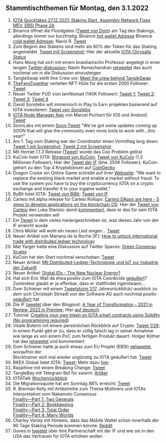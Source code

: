 ## Stammtischthemen für Montag, den 3.1.2022

1. [IOTA Quicktakes 27.12.2021: Staking Start, Assembly Network Fixes MEV, EBSI Phase 2A](https://www.youtube.com/watch?v=nmGmi9TXH7o)
2. Binance öffnet die Floodgates ([Tweet von Dom](https://twitter.com/DomSchiener/status/1475744400085065728?s=20)) am Tag des Stakings, allerdings immer nur kurzfristig; Binance [hot wallet Adresse](https://explorer.iota.org/mainnet/addr/iota1qrp7wn7ag964yh7r6csphg8l47q9ehlpxz8tukhad09x7avjj09s5qunq87)
Binance [cold wallet Adresse](https://explorer.iota.org/mainnet/addr/iota1qrw93e6mpj8s4uxg5rxecs44uw07rc2r0awegvc9k9zdxk38rx9vs7wu9r9); Navin R. [Tweet](https://twitter.com/navinram999/status/1475820411401158660?s=20)
3. Zum Beginn des Stakens sind mehr als 60% der Token für das Staking angemeldet. [Tweet mit Screenshot](https://twitter.com/Vrom14286662/status/1475801963539226626?s=20); Hier der aktuelle [IOTA Chrysalis Status](https://chrysalis.iota.org/status)
4. Hans Moog hat sich mit einem brasilianischn Professor angelegt in einer langen [Twitter-diskussion](https://twitter.com/hus_qy/status/1383766171736961033?s=20); Navin Ramachandran [retweetet](https://twitter.com/navinram999/status/1476301207035596800?s=20) das auch nochmal um in die Diskussion einzusteigen
5. TangleSwap stellt ihre Crew vor: [Meet the crew behind TangleSwap](https://tangleswap.medium.com/meet-the-crew-behind-tangleswap-1d85c21af876)
6. [TheFansTogether](https://twitter.com/TheFansTogether) verteilen NFT-Hüte für die ersten 2000 Follower: [Tweet](https://twitter.com/TheFansTogether/status/1475890927478706177?s=20)
7. Neuer Twitter FUD vion IamNomad (140K Follower): [Tweet 1](https://twitter.com/IamNomad/status/1475900242474283009?s=20); [Tweet 2](https://twitter.com/IamNomad/status/1475900443247185930?s=20); [Tweet 3](https://twitter.com/IamNomad/status/1475927519585050636?s=20); [Tweet 4](https://twitter.com/IamNomad/status/1475932866743881728?s=20)
8. David Sonstebo will immernoch in Play to Earn projekten basierend auf IOTA investieren: [Tweet von Sonstebo](https://twitter.com/DavidSonstebo/status/1475915881054154755?s=20)
9. [IOTA Node Manager App](https://iota-node-manager.devster-hh.de/) von Marcel Pochert für IOS und Android: [Tweet](https://twitter.com/marcel_pochert/status/1475850233607299083?s=20)
10. SoonLabs mit einem [Soon-Tweet](https://twitter.com/soon_labs/status/1474329662352359426?s=20) "We've got some updates coming up SOON that will give the community even more tools to work with...this year!"
11. Am 1. Tag vom Staking war der Coordinator einen Vormittag lang down: [Tweet 1 mit Screenshot](https://twitter.com/Vrom14286662/status/1476091583409885187?s=20); [Tweet 2 mit Screenshot](https://twitter.com/IOTA_crypto/status/1476101564230209543?s=20)
12. Mit Hornet 1.1.3 Release ([Tweet](https://twitter.com/GoHornet/status/1476148078411272192?s=20)) wurde das Coo Problem gelöst
13. KuCoin listet IOTA: [Blogpost von KuCoin](https://www.kucoin.com/news/en-iota-iota-gets-listed-on-kucoin); [Tweet von KuCoin](https://twitter.com/kucoincom/status/1476128357565837315?s=20) (1,3 Millionen Follower); Hier der [Tweet der IF](https://twitter.com/iota/status/1476171394656444419?s=20) (btw. 250K Follower); KuCoin gehört zu den Top 4 Kryptobörsen auf [CoinGecko](https://www.coingecko.com/en/exchanges)
14. Dragon Cruise ein Online Game schreibt auf ihrer [Webseite](https://dragon-crusade.one/): "We want to replace the existing black market and enable a market without fraud. To use the system you have to buy the cryptocurrency IOTA on a crypto exchange and transfer it to your ingame wallet."
15. ByBit listet IOTA: [Tweet von BiBit](https://twitter.com/Bybit_Official/status/1476180714332827652?s=20); [Tweet von IF](https://twitter.com/iota/status/1476235719316320256?s=20)
16. Cartesi mit alpha release für Cartesi Rollups: [Cartesi DApps are here - 5 steps to develop applications on the blockchain OS](https://medium.com/cartesi/cartesi-dapps-are-here-e07f358207d6): Hier der [Tweet von Cartesi](https://twitter.com/cartesiproject/status/1476342010734911491?s=20) den Luka Stanisic damit [kommentiert](https://twitter.com/lukastanisic99/status/1476456805622501376?s=20), dass er das für sein IOTA Projekt verwenden will
17. Ein [Tweet](https://twitter.com/Deep_Sea_Iotan/status/1476311903580213249?s=20) in dem vieles niedergeschrieben ist, was dieses Jahr von der IF erreicht wurde
18. Chris Müller will wohl ein neues Lied singen... [Tweet](https://twitter.com/ChrisMuellerHI/status/1476448799212060672?s=20)
19. Neuer Artikel von Mariana de la Roche [IF]: [How to unlock international trade with distributed ledger technology](https://apolitical.co/solution-articles/en/how-to-unlock-international-trade-with-distributed-ledger-technology)
20. Mat Yarger hatte eine Diskussion auf Twitter Spaces: [Green Consensu Scales](https://twitter.com/Mat_Yarger/status/1475994705229922307?t=LsAcNLAAVdvaaiBaWutZ1Q&s=19)
21. KuCoin hat den Start nochmal verschoben: [Tweet](https://twitter.com/1otaK1ng/status/1476480253908463617?s=20)
22. Neuer Artikel: [Mit Distributed-Ledger-Technologie und IoT zur Industrie der Zukunft](https://www.industry-of-things.de/mit-distributed-ledger-technologie-und-iot-zur-industrie-der-zukunft-a-1080361/)
23. Neuer Artikel: [Digital IDs - The New Nuclear Energy?](https://sefear.medium.com/digital-ids-the-new-nuclear-energy-b7c254e10ff6?source=social.tw)
24. Hat sich Eric Wall da etwa positiv zum IOTA Coordicide [geäußert](https://twitter.com/ercwl/status/1476113446634676228?s=20)? Zumindest glaubt er ja offenbar, dass er stattfindet irgendwann...
25. Dom Schiener mit einem [Tweetstorm 1/17](https://twitter.com/DomSchiener/status/1476943083354959876?s=20) Jahresrückblick/-ausblick zu dem sich Christoph Strnadl von der Software AG auch nochmal positiv [geäußert](https://twitter.com/archimate/status/1476966378246651907?s=20) hat
26. Die IF [tweetet](https://twitter.com/iota/status/1476916371145596971?s=20) über den Blogpost: [A Year of Transformation - 2021 in Review, 2022 in Preview](https://blog.iota.org/a-year-of-transformation/); Hier [auf deutsch](https://iota-kurs.de/ein-jahr-der-veraenderung/)
27. Tutorial: [Creating your own token on IOTA smart contracts using Solidity (No programming required)](https://iotaguide.notion.site/Creating-your-own-token-on-IOTA-smart-contracts-using-Solidity-No-programming-required-d61aeff320324f2a9cb76c620aa0ace4)
28. Vitalik Buterin mit einem persönlichen Rückblick auf Crypto: [Tweet 1/28](https://twitter.com/VitalikButerin/status/1477402749994156036?s=20); In einem Punkt gibt er zu, dass er völlig falsch lag in seiner Annahme wie lange es von einem PoC zum fertigen Produkt dauert: Holger Köther hat das [retweetet](https://twitter.com/HolgerKoether/status/1477615382718521345?s=20) und kommentiert
29. Dom Schiener hatte ja auch etwas zum EU Projekt (EBSI) [getweetet](https://twitter.com/domschiener/status/1476943211511881730?s=21), woraufhin der <br>Blocktrainer sich mal wieder ungünstig zu IOTA geäußert hat: [Tweet](https://twitter.com/blocktrainer/status/1477306401785483266?s=20)
30. BKEX Global listet IOTA: [Tweet](https://twitter.com/IotaBullrun2020/status/1477257345965203459?s=20); Mehr dazu [hier](https://bkex.zendesk.com/hc/en-us/articles/4413542027289)
31. Raspihive mit einem Breaking Change: [Tweet](https://twitter.com/raspihive/status/1477678650212368385?s=20)
32. TangleBay mit Telegram Bot für swarm: [Artikel](https://tanglebay.com/article/4-swarm-watchdog-telegram-notifications/)
33. IOTATalk [Wochenrückblick](https://www.iota-talk.com/index.php?article/147-week-in-review-from-26th-december-2021-to-2nd-januar-2022/)
34. Die Migrationsquote hat am Sonntag 88% erreicht: [Tweet](https://twitter.com/Vrom14286662/status/1477701370547523585?s=20)
35. R. Brennan Kelly mit Artikelreihe zum Thema Multivers und IOTAs Interpretation vom Nakamoto Consensus <br>[Finality—Part 1: Two Generals](https://iologica.substack.com/p/two-generals) <br>[Finality—Part 2: Bookkeeping](https://iologica.substack.com/p/bookkeeping) <br>[Finality—Part 3: Total Order](https://iologica.substack.com/p/total-order) <br>[Finality—Part 4: Many Worlds](https://iologica.substack.com/p/many-worlds)
36. Charley Varley mit Hinweis, dass das Mobile Wallet schon innerhalb der 90 Tage Staking Periode kommen könnte: [Reddit](https://www.reddit.com/r/Iota/comments/rtnxnv/charlie_varley_wallet_lead_in_if_hints_that_the/?utm_source=ifttt)
37. Goves.io [tweetet](https://twitter.com/govs_io/status/1477649314268782592?s=21) über ihre Partnerschaft mit der IF und wie sie in den USA das Vertrauen für IOTA erhöhen wollen
